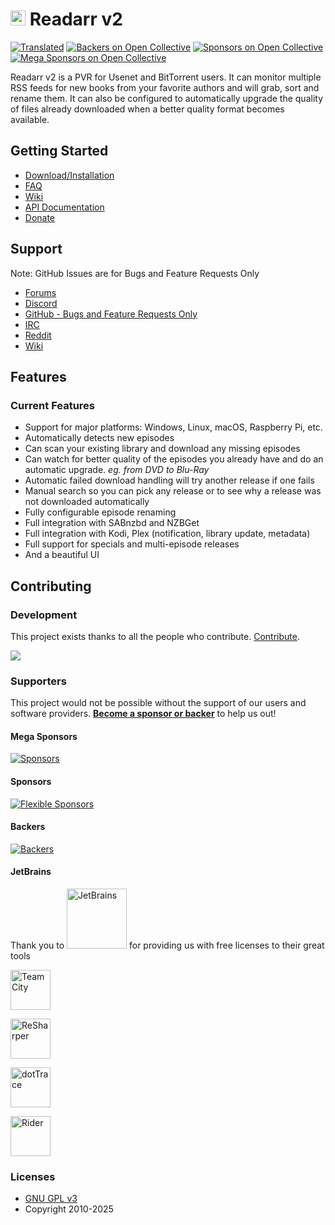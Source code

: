 # <img width="24px" src="./Logo/256.png" alt="Readarr"></img> Readarr v2

[![Translated](https://translate.servarr.com/widget/servarr/readarr/svg-badge.svg)](https://translate.servarr.com/engage/servarr/)
[![Backers on Open Collective](https://opencollective.com/Readarr/backers/badge.svg)](#backers)
[![Sponsors on Open Collective](https://opencollective.com/Readarr/sponsors/badge.svg)](#sponsors)
[![Mega Sponsors on Open Collective](https://opencollective.com/Readarr/megasponsors/badge.svg)](#mega-sponsors)

Readarr v2 is a PVR for Usenet and BitTorrent users. It can monitor multiple RSS feeds for new books from your favorite authors and will grab, sort and rename them. It can also be configured to automatically upgrade the quality of files already downloaded when a better quality format becomes available.

## Getting Started

- [Download/Installation](https://readarr.com/#downloads-v2)
- [FAQ](https://wiki.servarr.com/readarr/faq)
- [Wiki](https://wiki.servarr.com/Readarr)
- [API Documentation](https://readarr.com/docs/api)
- [Donate](https://readarr.com/donate)

## Support

Note: GitHub Issues are for Bugs and Feature Requests Only

- [Forums](https://forums.readarr.com/)
- [Discord](https://discord.gg/M6BvZn5)
- [GitHub - Bugs and Feature Requests Only](https://github.com/Readarr/Readarr/issues)
- [IRC](https://web.libera.chat/?channels=#readarr)
- [Reddit](https://www.reddit.com/r/readarr)
- [Wiki](https://wiki.servarr.com/readarr)

## Features

### Current Features

- Support for major platforms: Windows, Linux, macOS, Raspberry Pi, etc.
- Automatically detects new episodes
- Can scan your existing library and download any missing episodes
- Can watch for better quality of the episodes you already have and do an automatic upgrade. _eg. from DVD to Blu-Ray_
- Automatic failed download handling will try another release if one fails
- Manual search so you can pick any release or to see why a release was not downloaded automatically
- Fully configurable episode renaming
- Full integration with SABnzbd and NZBGet
- Full integration with Kodi, Plex (notification, library update, metadata)
- Full support for specials and multi-episode releases
- And a beautiful UI

## Contributing

### Development

This project exists thanks to all the people who contribute. [Contribute](CONTRIBUTING.md).

<a href="https://github.com/Sonarr/Sonarr/graphs/contributors"><img src="https://opencollective.com/Sonarr/contributors.svg?width=890&button=false" /></a>

### Supporters

This project would not be possible without the support of our users and software providers.
[**Become a sponsor or backer**](https://opencollective.com/sonarr) to help us out!

#### Mega Sponsors

[![Sponsors](https://opencollective.com/sonarr/tiers/mega-sponsor.svg?width=890)](https://opencollective.com/sonarr/contribute/mega-sponsor-21443/checkout)

#### Sponsors

[![Flexible Sponsors](https://opencollective.com/sonarr/sponsors.svg?width=890)](https://opencollective.com/sonarr/contribute/sponsor-21457/checkout)

#### Backers

[![Backers](https://opencollective.com/sonarr/backers.svg?width=890)](https://opencollective.com/sonarr/contribute/backer-21442/checkout)

#### JetBrains

Thank you to [<img src="https://resources.jetbrains.com/storage/products/company/brand/logos/jetbrains.png" alt="JetBrains" width="96">](http://www.jetbrains.com/) for providing us with free licenses to their great tools

[<img src="https://resources.jetbrains.com/storage/products/company/brand/logos/TeamCity.png" alt="TeamCity" width="64">](http://www.jetbrains.com/teamcity/)

[<img src="https://resources.jetbrains.com/storage/products/company/brand/logos/ReSharper.png" alt="ReSharper" width="64">](http://www.jetbrains.com/resharper/)

[<img src="https://resources.jetbrains.com/storage/products/company/brand/logos/dotTrace.png" alt="dotTrace" width="64">](http://www.jetbrains.com/dottrace/)

[<img src="https://resources.jetbrains.com/storage/products/company/brand/logos/Rider.png" alt="Rider" width="64">](http://www.jetbrains.com/rider/)

### Licenses

- [GNU GPL v3](http://www.gnu.org/licenses/gpl.html)
- Copyright 2010-2025
